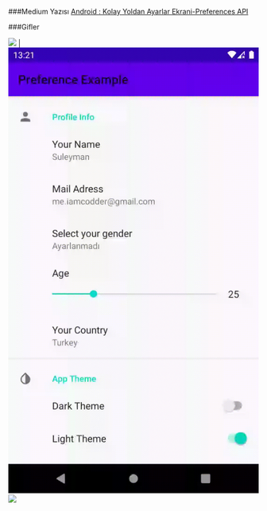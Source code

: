 ###Medium Yazısı
[Android : Kolay Yoldan Ayarlar Ekrani-Preferences API](https://medium.com/hardwareandro/kolay-yoldan-ayarlar-ekrani-preferences-api-75ec383d624f "Android : Kolay Yoldan Ayarlar Ekrani-Preferences API")

###Gifler

![](gif/edx.gif) | ![](gif/gender.gif) ![](gif/theme.gif)